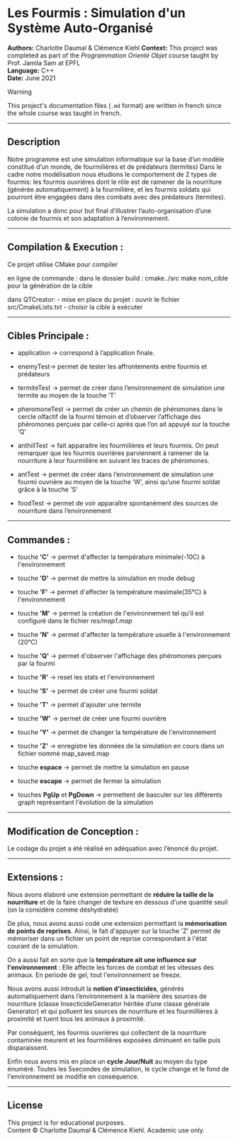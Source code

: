 # Les Fourmis : Simulation d'un Système Auto-Organisé

**Authors:** Charlotte Daumal & Clémence Kiehl
**Context:** This project was completed as part of the *Programmation Orienté Objet* course taught by Prof. Jamila Sam at EPFL  
**Language:** C++  
**Date:** June 2021

> [!WARNING]
> This project's documentation files (`.md` format) are written in french since the whole course was taught in french.

---

## Description
 
Notre programme est une simulation informatique sur la base d’un modèle constitué d’un monde, de fourmilières et de prédateurs (termites)
Dans le cadre notre modélisation nous étudions le comportement de 2 types de fourmis: les fourmis ouvrières dont le rôle est de ramener de la nourriture (générée automatiquement) à la fourmilière, et les fourmis soldats qui pourront être engagées dans des combats avec des prédateurs (termites).

La simulation a donc pour but final d’illustrer l’auto-organisation d’une colonie de fourmis et son adaptation à l’environnement.

---

## Compilation & Execution :

Ce projet utilise CMake pour compiler 

en ligne de commande :
dans le dossier build : cmake../src
make nom_cible pour la génération de la cible

dans QTCreator:
    - mise en place du projet : ouvrir le fichier src/CmakeLists.txt
    - choisir la cible à exécuter

---

## Cibles Principale : 

* application -> correspond à l’application finale.

* enemyTest-> permet de tester les affrontements entre fourmis et prédateurs

* termiteTest -> permet de créer dans l’environnement de simulation une termite au moyen de la touche ’T'

* pheromoneTest -> permet de créer un chemin de phéromones dans le cercle olfactif de la fourmi témoin et d’observer l’affichage des phéromones perçues par celle-ci après que l’on ait appuyé sur la touche ‘Q’

* anthillTest -> fait apparaitre les fourmilières et leurs fourmis. On peut remarquer que les fourmis ouvrières parviennent à ramener de la nourriture à leur fourmilière en suivant les traces de phéromones. 

* antTest -> permet de créer dans l’environnement de simulation une fourmi ouvrière au moyen de la touche ‘W’, ainsi qu’une fourmi soldat grâce à la touche ’S’

* foodTest -> permet de voir apparaître spontanément des sources de nourriture dans l’environnement 

---

## Commandes :

* touche **'C'** -> permet d'affecter la température minimale(-10C) à l'environnement
* touche **'D'** -> permet de mettre la simulation en mode debug
* touche **'F'** -> permet d'affecter la température maximale(35°C) à l'environnement
* touche **'M'** -> permet la création de l'environnement tel qu'il est configuré dans le fichier *res/map1.map*
* touche **'N'** -> permet d'affecter la température usuelle à l'environnement (20°C)
* touche **'Q'** -> permet d'observer l'affichage des phéromones perçues par la fourmi
* touche **'R'** -> reset les stats et l'environnement
* touche **'S'** -> permet de créer une fourmi soldat
* touche **'T'** -> permet d'ajouter une termite
* touche **'W'** -> permet de créer une fourmi ouvrière
* touche **'Y'** -> permet de changer la température de l'environnement
* touche **'Z'** -> enregistre les données de la simulation en cours dans un fichier nommé map_saved.map

* touche **espace** -> permet de mettre la simulation en pause
* touche **escape** -> permet de fermer la simulation
 
* touches **PgUp** et **PgDown** -> permettent de basculer sur les différents graph représentant l'évolution de la simulation

---

## Modification de Conception :

Le codage du projet a été réalisé en adéquation avec l’énoncé du projet.

---

## Extensions :

Nous avons élaboré une extension permettant de **réduire la taille de la nourriture** et de la faire changer de texture en dessous d'une quantité seuil (on la considère comme déshydratée)

De plus, nous avons aussi codé une extension permettant la **mémorisation de points de reprises**. Ainsi, le fait d'appuyer sur la touche 'Z' permet de mémoriser dans un fichier un point de reprise correspondant à l'état courant de la simulation.

On a aussi fait en sorte que la **température ait une influence sur l'environnement** : Elle affecte les forces de combat et les vitesses des animaux. En periode de gel, tout l'environnement se freeze. 
 
 Nous avons aussi introduit la **notion d'insecticides**, générés automatiquement dans l’environnement à la manière des sources de nourriture (classe InsecticideGenerator héritée d’une classe générale Generator) et qui polluent les sources de nourriture et les fourmillières à proximité et tuent tous les animaux à proximité. 
 
 Par conséquent, les fourmis ouvrières qui collectent de la nourriture contaminée meurent et les fourmilières exposées diminuent en taille puis disparaissent.
 
 Enfin nous avons mis en place un **cycle Jour/Nuit** au moyen du type énuméré. Toutes les 5secondes de simulation, le cycle change et le fond de l'environnement se modifie en conséquence.

---

## License

This project is for educational purposes.  
Content © Charlotte Daumal & Clémence Kiehl. Academic use only.
